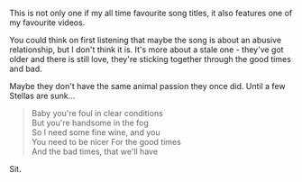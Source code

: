 This is not only one if my all time favourite song titles, it also features one of my favourite videos. 

You could think on first listening that maybe the song is about an abusive relationship, but I don't think it is. It's more about a stale one - they've got older and there is still love, they're sticking together through the good times and bad.

Maybe they don't have the same animal passion they once did. Until a few Stellas are sunk...

 > Baby you're foul in clear conditions  
 > But you're handsome in the fog  
 > So I need some fine wine, and you  
 > You need to be nicer 
 > For the good times   
 > And the bad times, that we'll have

Sit.

